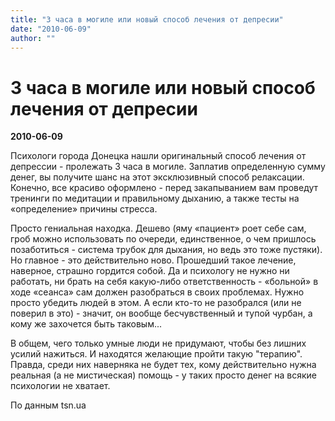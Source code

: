 ```yaml
---
title: "3 часа в могиле или новый способ лечения от депресии"
date: "2010-06-09"
author: ""
---
```


# 3 часа в могиле или новый способ лечения от депресии

**2010-06-09** 

Психологи города Донецка нашли оригинальный способ лечения от депрессии - пролежать 3 часа в могиле. Заплатив определенную сумму денег, вы получите шанс на этот эксклюзивный способ релаксации. Конечно, все красиво оформлено - перед закапыванием вам проведут тренинги по медитации и правильному дыханию, а также тесты на «определение» причины стресса.

Просто гениальная находка. Дешево (яму «пациент» роет себе сам, гроб можно использовать по очереди, единственное, о чем пришлось позаботиться - система трубок для дыхания, но ведь это тоже пустяки). Но главное - это действительно ново. Прошедший такое лечение, наверное, страшно гордится собой. Да и психологу не нужно ни работать, ни брать на себя какую-либо ответственность - «больной» в ходе «сеанса» сам должен разобраться в своих проблемах. Нужно просто убедить людей в этом. А если кто-то не разобрался (или не поверил в это) - значит, он вообще бесчувственный и тупой чурбан, а кому же захочется быть таковым...

В общем, чего только умные люди не придумают, чтобы без лишних усилий нажиться. И находятся желающие пройти такую "терапию". Правда, среди них наверняка не будет тех, кому действительно нужна реальная (а не мистическая) помощь - у таких просто денег на всякие психологии не хватает.

По данным tsn.ua